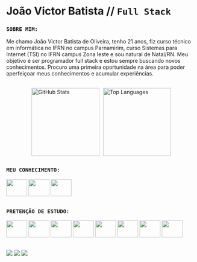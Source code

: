 # João Victor Batista // `Full Stack`

### `SOBRE MIM:`
Me chamo João Victor Batista de Oliveira, tenho 21 anos, fiz curso técnico em informática no IFRN no campus Parnamirim, curso Sistemas para Internet (TSI) no IFRN campus Zona leste e sou natural de Natal/RN. Meu objetivo é ser programador full stack e estou sempre buscando novos conhecimentos. Procuro uma primeira oportunidade na área para poder aperfeiçoar meus conhecimentos e acumular experiências.
##
<div style="display: flex; justify-content: center; gap: 10px;">
  <img 
    src="https://github-readme-stats.vercel.app/api?username=VictorJobali&show_icons=true&theme=tokyonight&count_private=true" 
    alt="GitHub Stats"  
    height="180em"
  />
  <img 
    src="https://github-readme-stats.vercel.app/api/top-langs/?username=VictorJobali&layout=compact&theme=tokyonight&card_width=320" 
    alt="Top Languages" 
    height="180em"
  />
</div>

##

### `MEU CONHECIMENTO:`
<div>
<img src="https://cdn.jsdelivr.net/gh/devicons/devicon@latest/icons/html5/html5-original.svg" style="width:55px; height:45px;"/>
<img src="https://cdn.jsdelivr.net/gh/devicons/devicon@latest/icons/css3/css3-original.svg" style="width:55px; height:45px;"/>
<img src="https://cdn.jsdelivr.net/gh/devicons/devicon@latest/icons/javascript/javascript-original.svg" style="width:55px; height:45px;"/>
</div>

##

### `PRETENÇÃO DE ESTUDO:`
<div>
  
  <img src="https://cdn.jsdelivr.net/gh/devicons/devicon@latest/icons/java/java-original.svg" style="width:55px; height:45px;"/>
  <img src="https://cdn.jsdelivr.net/gh/devicons/devicon@latest/icons/python/python-original.svg" style="width:55px; height:45px;"/>
  <img src="https://cdn.jsdelivr.net/gh/devicons/devicon@latest/icons/mysql/mysql-original.svg" style="width:55px; height:45px;"/>
  <img src="https://cdn.jsdelivr.net/gh/devicons/devicon@latest/icons/php/php-original.svg" style="width:55px; height:45px;"/>
  <img src="https://cdn.jsdelivr.net/gh/devicons/devicon@latest/icons/typescript/typescript-original.svg" style="width:55px; height:45px;"/>
  <img src="https://cdn.jsdelivr.net/gh/devicons/devicon@latest/icons/react/react-original.svg" style="width:55px; height:45px;"/>
  <img src="https://cdn.jsdelivr.net/gh/devicons/devicon@latest/icons/dart/dart-original.svg" style="width:55px; height:45px;"/>
  <img src="https://cdn.jsdelivr.net/gh/devicons/devicon@latest/icons/kotlin/kotlin-original.svg" style="width:55px; height:45px;"/>
          

</div>

##
<div>
  <a href="mailto:jvboliveira0405@gmail.com" target="blank"><img src="https://img.shields.io/badge/Gmail-D14836?style=for-the-badge&logo=gmail&logoColor=white" target="blank"></a>
  <a href="https://www.instagram.com/victorjobali/" target="blank"><img src="https://img.shields.io/badge/Instagram-E4405F?style=for-the-badge&logo=instagram&logoColor=white" target="blank"></a>
  <a href="https://www.linkedin.com/in/joao-victor-batista-05243634a/" target="blank"><img src="https://img.shields.io/badge/LinkedIn-0077B5?style=for-the-badge&logo=linkedin&logoColor=white" target="blank"></a>
  
</div>


